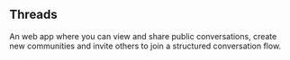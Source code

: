 ## Threads

An web app where you can view and share public conversations, create new communities and invite others to join a structured conversation flow.
